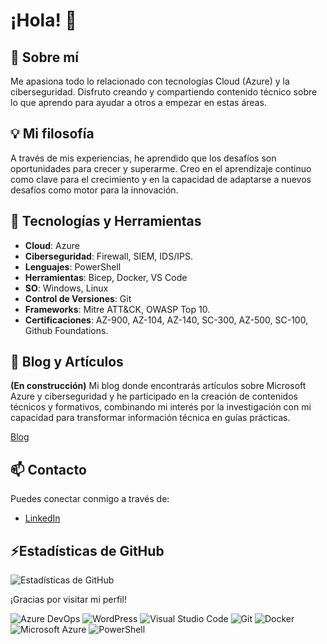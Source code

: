 # ¡Hola! 👋

## 🎯 Sobre mí
Me apasiona todo lo relacionado con tecnologías Cloud (Azure) y la ciberseguridad. Disfruto creando y compartiendo contenido técnico sobre lo que aprendo para ayudar a otros a empezar en estas áreas. 

## 💡 Mi filosofía
A través de mis experiencias, he aprendido que los desafíos son oportunidades para crecer y superarme. Creo en el aprendizaje continuo como clave para el crecimiento y en la capacidad de adaptarse a nuevos desafíos como motor para la innovación.

## 🚀 Tecnologías y Herramientas
- **Cloud**: Azure
- **Ciberseguridad**: Firewall, SIEM, IDS/IPS.
- **Lenguajes**: PowerShell
- **Herramientas**: Bicep, Docker, VS Code
- **SO**: Windows, Linux
- **Control de Versiones**: Git
- **Frameworks**: Mitre ATT&CK, OWASP Top 10.
- **Certificaciones**: AZ-900, AZ-104, AZ-140, SC-300, AZ-500, SC-100, Github Foundations.


## 📝 Blog y Artículos
**(En construcción)** Mi blog donde encontrarás artículos sobre Microsoft Azure y ciberseguridad y he participado en la creación de contenidos técnicos y formativos, combinando mi interés por la investigación con mi capacidad para transformar información técnica en guías prácticas.

[Blog](https://nosolocloud.com)



## 📫 Contacto
 Puedes conectar conmigo a través de:
- [LinkedIn](www.linkedin.com/in/angela-kurtalieva)


## ⚡Estadísticas de GitHub
![Estadísticas de GitHub](https://github-readme-stats.vercel.app/api?username=akurtalieva&show_icons=true&theme=radical)



¡Gracias por visitar mi perfil!

![Azure DevOps](https://img.shields.io/badge/Azure_DevOps-0078D7?style=for-the-badge&logo=azure-devops&logoColor=white)
![WordPress](https://img.shields.io/badge/Wordpress-21759B?style=for-the-badge&logo=wordpress&logoColor=white)
![Visual Studio Code](https://img.shields.io/badge/Visual_Studio_Code-0078D7?style=for-the-badge&logo=visual-studio-code&logoColor=white)
![Git](https://img.shields.io/badge/Git-F05032?style=for-the-badge&logo=git&logoColor=white)
![Docker](https://img.shields.io/badge/Docker-2496ED?style=for-the-badge&logo=docker&logoColor=white)
![Microsoft Azure](https://img.shields.io/badge/Microsoft_Azure-0089D6?style=for-the-badge&logo=microsoft-azure&logoColor=white)
![PowerShell](https://img.shields.io/badge/PowerShell-5391FE?style=for-the-badge&logo=powershell&logoColor=white)
